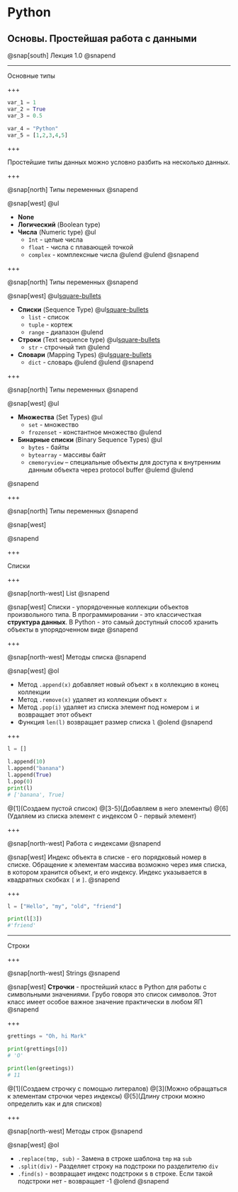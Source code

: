 # Python

## Основы. Простейшая работа с данными

@snap[south]
Лекция 1.0
@snapend

---

Основные типы

+++

```Python
var_1 = 1
var_2 = True
var_3 = 0.5

var_4 = "Python"
var_5 = [1,2,3,4,5]
```

+++

Простейшие типы данных можно условно разбить на несколько данных.

+++

@snap[north]
Типы переменных
@snapend

@snap[west]
@ul[](false)
- __None__
- __Логический__ (Boolean type)
- __Числа__ (Numeric type)
	@ul[](false)
	- `Int` - целые числа
	- `float` - числа с плавающей точкой
	- `complex` - комплексные числа
	@ulend
@ulend
@snapend

+++

@snap[north]
Типы переменных
@snapend

@snap[west]
@ul[square-bullets](false)
- __Списки__ (Sequence Type)
	@ul[square-bullets](false)
	- `list` - список
	- `tuple` - кортеж
	- `range` - диапазон
	@ulend
- __Строки__ (Text sequence type)
	@ul[square-bullets](false)
	- `str` - строчный тип
	@ulend
- __Словари__ (Mapping Types)
	@ul[square-bullets](false)
	- `dict` - словарь
	@ulend
@ulend
@snapend

+++

@snap[north]
Типы переменных
@snapend

@snap[west]
@ul[](false)
- __Множества__ (Set Types)
	@ul[](false)
	- `set` - множество
	- `frozenset` - константное множество
	@ulend
- __Бинарные списки__ (Binary Sequence Types)
	@ul[](false)
	- `bytes` - байты
	- `bytearray` - массивы байт
	- `cmemoryview` – специальные объекты для доступа к внутренним данным объекта через protocol buffer
	@ulemd
@ulend

@snapend

+++

@snap[north]
Типы переменных
@snapend

@snap[west]



@snapend

+++

Списки

+++

@snap[north-west]
List
@snapend

@snap[west]
Списки - упорядоченные коллекции объектов произвольного типа. В программировании - это классичесткая __структура данных__. В Python - это самый доступный способ хранить объекты в упорядоченном виде
@snapend

+++

@snap[north-west]
Методы списка
@snapend

@snap[west]
@ol
- Метод `.append(x)` добавляет новый объект `x` в коллекцию в конец коллекции
- Метод `.remove(x)` удаляет из коллекции объект `x`
- Метод `.pop(i)` удаляет из списка элемент под номером `i` и возвращает этот объект
- Функция `len(l)` возвращает размер списка `l`
@olend
@snapend

+++

```Python
l = [] 

l.append(10)
l.append("banana")
l.append(True)
l.pop(0)
print(l)
# ['banana', True]
```
@[1](Создаем пустой список)
@[3-5](Добавляем в него элементы)
@[6](Удаляем из списка элемент с индексом 0 - первый элемент)

+++

@snap[north-west]
Работа с индексами
@snapend

@snap[west]
Индекс объекта в списке - его порядковый номер в списке. Обращение к элементам массива возможно через имя списка, в котором хранится объект, и его индексу. Индекс указывается в квадратных скобках `[` и `]`.
@snapend

+++

```Python
l = ["Hello", "my", "old", "friend"]

print(l[3])
#'friend'
```

---

Строки

+++

@snap[north-west]
Strings
@snapend

@snap[west]
__Строчки__ - простейший класс в Python для работы с символьными значениями. Грубо говоря это список символов. Этот класс имеет особое важное значение практически в любом ЯП
@snapend

+++

```Python
grettings = "Oh, hi Mark"

print(grettings[0])
# 'O'

print(len(greetings))
# 11
```

@[1](Создаем строчку с помощью литералов)
@[3](Можно обращаться к элементам строчки через индексы)
@[5](Длину строки можно определить как и для списков)

+++

@snap[north-west]
Методы строк
@snapend

@snap[west]
@ol
- `.replace(tmp, sub)` - Замена в строке шаблона `tmp` на `sub`
- `.split(div)` - Разделяет строку на подстроки по разделителю `div`
- `.find(s)` - возвращает индекс подстроки s в строке. Если такой подстроки нет - возвращает -1
@olend
@snapend


